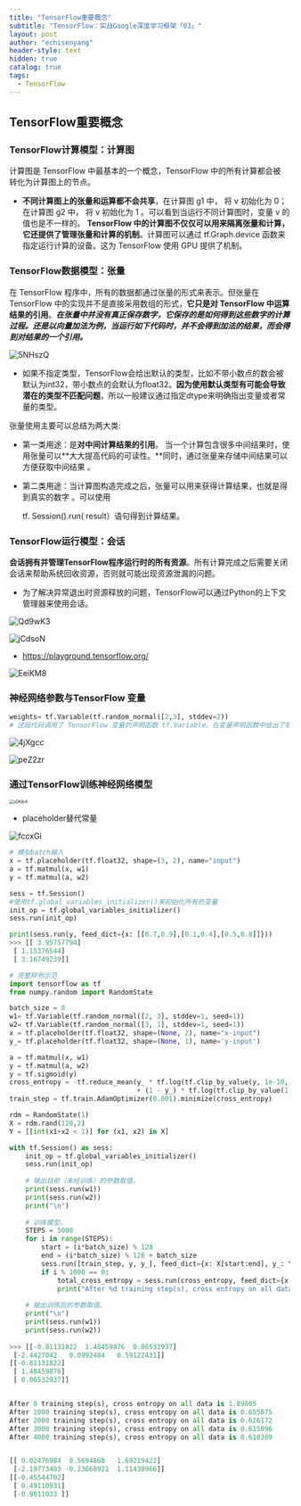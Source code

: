 ```yaml
---
title: "TensorFlow重要概念"
subtitle: "TensorFlow：实战Google深度学习框架「03」"
layout: post
author: "echisenyang"
header-style: text
hidden: true
catalog: true
tags:
  - TensorFlow
---
```




## TensorFlow重要概念

### TensorFlow计算模型：计算图

计算图是 TensorFlow 中最基本的一个概念，TensorFlow 中的所有计算都会被 转化为计算图上的节点。

- **不同计算图上的张量和运算都不会共享**，在计算图 g1 中， 将 v 初始化为 0；在计算图 g2 中， 将 v 初始化为 1 。可以看到当运行不同计算图时，变量 v 的值也是不一样的。 **TensorFlow 中的计算图不仅仅可以用来隔离张量和计算，它还提供了管理张量和计算的机制**。计算图可以通过 tf.Graph.device 函数来指定运行计算的设备。这为 TensorFlow 使用 GPU 提供了机制。

### TensorFlow数据模型：张量

在 TensorFlow 程序中，所有的数据都通过张量的形式来表示。但张量在 TensorFlow 中的实现并不是直接采用数组的形式，**它只是对 TensorFlow 中运算结果的引用**。***在张量中并没有真正保存数字，它保存的是如何得到这些数字的计算过程。还是以向量加法为例，当运行如下代码时，并不会得到加法的结果，而会得到对结果的一个引用。***

![5NHszQ](https://gitee.com/echisenyang/GiteeForUpicUse/raw/master/uPic/5NHszQ.png)

- 如果不指定类型，TensorFlow会给出默认的类型，比如不带小数点的数会被默认为int32，带小数点的会默认为float32。**因为使用默认类型有可能会导致潜在的类型不匹配问题**，所以一般建议通过指定dtype来明确指出变量或者常量的类型。

张量使用主要可以总结为两大类:

- 第一类用途：是**对中间计算结果的引用**。 当一个计算包含很多中间结果时，使用张量可以**大大提高代码的可读性。**同时，通过张量来存储中间结果可以方便获取中间结果 。

- 第二类用途：当计算图构造完成之后，张量可以用来获得计算结果，也就是得到真实的数字 。可以使用

  tf. Session().run( result）语句得到计算结果。

### TensorFlow运行模型：会话

**会话拥有并管理TensorFlow程序运行时的所有资源**。所有计算完成之后需要关闭会话来帮助系统回收资源，否则就可能出现资源泄漏的问题。

- 为了解决异常退出时资源释放的问题，TensorFlow可以通过Python的上下文管理器来使用会话。

![Qd9wK3](https://gitee.com/echisenyang/GiteeForUpicUse/raw/master/uPic/Qd9wK3.png)

![jCdsoN](https://gitee.com/echisenyang/GiteeForUpicUse/raw/master/uPic/jCdsoN.png)

- https://playground.tensorflow.org/

![EeiKM8](https://gitee.com/echisenyang/GiteeForUpicUse/raw/master/uPic/EeiKM8.png)

### 神经网络参数与TensorFlow 变量

```python
weights= tf.Variable(tf.random_normal([2,3], stddev=2))
# 这段代码调用了 TensorFlow 变量的声明函数 tf.Variable。在变量声明函数中给出了初始化这个变量的方法。 TensorFlow中变量的初始值可以设置成随机数、常数或者是通过其他变量的初始值计算得到。
```

![4jXgcc](https://gitee.com/echisenyang/GiteeForUpicUse/raw/master/uPic/4jXgcc.png)

![peZ2zr](https://gitee.com/echisenyang/GiteeForUpicUse/raw/master/uPic/peZ2zr.png)

### 通过TensorFlow训练神经网络模型

<img src="https://gitee.com/echisenyang/GiteeForUpicUse/raw/master/uPic/xDK8rA.png" alt="xDK8rA" style="zoom:50%;" />

- placeholder替代常量

![fccxGi](https://gitee.com/echisenyang/GiteeForUpicUse/raw/master/uPic/fccxGi.png)

```python
# 模拟batch输入
x = tf.placeholder(tf.float32, shape=(3, 2), name="input")
a = tf.matmul(x, w1)
y = tf.matmul(a, w2)

sess = tf.Session()
#使用tf.global_variables_initializer()来初始化所有的变量
init_op = tf.global_variables_initializer()  
sess.run(init_op)

print(sess.run(y, feed_dict={x: [[0.7,0.9],[0.1,0.4],[0.5,0.8]]})) 
>>> [[ 3.95757794]
 [ 1.15376544]
 [ 3.16749239]]
```

```python
# 完整样例示范
import tensorflow as tf
from numpy.random import RandomState

batch_size = 8
w1= tf.Variable(tf.random_normal([2, 3], stddev=1, seed=1))
w2= tf.Variable(tf.random_normal([3, 1], stddev=1, seed=1))
x = tf.placeholder(tf.float32, shape=(None, 2), name="x-input")
y_= tf.placeholder(tf.float32, shape=(None, 1), name='y-input')

a = tf.matmul(x, w1)
y = tf.matmul(a, w2)
y = tf.sigmoid(y)
cross_entropy = -tf.reduce_mean(y_ * tf.log(tf.clip_by_value(y, 1e-10, 1.0))
                                + (1 - y_) * tf.log(tf.clip_by_value(1 - y, 1e-10, 1.0)))
train_step = tf.train.AdamOptimizer(0.001).minimize(cross_entropy)

rdm = RandomState(1)
X = rdm.rand(128,2)
Y = [[int(x1+x2 < 1)] for (x1, x2) in X]

with tf.Session() as sess:
    init_op = tf.global_variables_initializer()
    sess.run(init_op)
    
    # 输出目前（未经训练）的参数取值。
    print(sess.run(w1))
    print(sess.run(w2))
    print("\n")
    
    # 训练模型。
    STEPS = 5000
    for i in range(STEPS):
        start = (i*batch_size) % 128
        end = (i*batch_size) % 128 + batch_size
        sess.run([train_step, y, y_], feed_dict={x: X[start:end], y_: Y[start:end]})
        if i % 1000 == 0:
            total_cross_entropy = sess.run(cross_entropy, feed_dict={x: X, y_: Y})
            print("After %d training step(s), cross entropy on all data is %g" % (i, total_cross_entropy))
    
    # 输出训练后的参数取值。
    print("\n")
    print(sess.run(w1))
    print(sess.run(w2))
    
>>> [[-0.81131822  1.48459876  0.06532937]
 [-2.4427042   0.0992484   0.59122431]]
[[-0.81131822]
 [ 1.48459876]
 [ 0.06532937]]


After 0 training step(s), cross entropy on all data is 1.89805
After 1000 training step(s), cross entropy on all data is 0.655075
After 2000 training step(s), cross entropy on all data is 0.626172
After 3000 training step(s), cross entropy on all data is 0.615096
After 4000 training step(s), cross entropy on all data is 0.610309


[[ 0.02476984  0.5694868   1.69219422]
 [-2.19773483 -0.23668921  1.11438966]]
[[-0.45544702]
 [ 0.49110931]
 [-0.9811033 ]]
```

